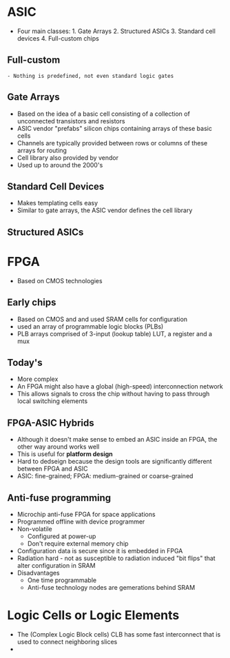 # ASIC
- Four main classes:
	  1. Gate Arrays
	  2. Structured ASICs
	  3. Standard cell devices
	  4. Full-custom chips
## Full-custom
	- Nothing is predefined, not even standard logic gates
## Gate Arrays
- Based on the idea of a basic cell consisting of a collection of unconnected transistors and resistors
- ASIC vendor "prefabs" silicon chips containing arrays of these basic cells
- Channels are typically provided between rows or columns of these arrays for routing
- Cell library also provided by vendor
- Used up to around the 2000's
## Standard Cell Devices
- Makes templating cells easy
- Similar to gate arrays, the ASIC vendor defines the cell library
## Structured ASICs
# FPGA
- Based on CMOS technologies
## Early chips
- Based on CMOS and and used SRAM cells for configuration
- used an array of programmable logic blocks (PLBs)
- PLB arrays comprised of 3-input (lookup table) LUT, a register and a mux
## Today's
- More complex
- An FPGA might also have a global (high-speed) interconnection network
- This allows signals to cross the chip without having to pass through local switching elements
## FPGA-ASIC Hybrids
- Although it doesn't make sense to embed an ASIC inside an FPGA, the other way around works well
- This is useful for **platform design**
- Hard to dedseign because the design tools are significantly different between FPGA and ASIC
- ASIC: fine-grained; FPGA: medium-grained or coarse-grained
## Anti-fuse programming
- Microchip anti-fuse FPGA for space applications
- Programmed offline with device programmer
- Non-volatile
	- Configured at power-up
	- Don't require external memory chip
- Configuration data is secure since it is embedded in FPGA
- Radiation hard - not as susceptible to radiation induced "bit flips" that alter configuration in SRAM
- Disadvantages
	- One time programmable
	- Anti-fuse technology nodes are gemerations behind SRAM
# Logic Cells or Logic Elements
- The (Complex Logic Block cells) CLB has some fast interconnect that is used to connect neighboring slices
- 